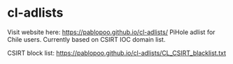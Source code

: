 # cl-adlists
Visit website here: https://pablopoo.github.io/cl-adlists/
PiHole adlist for Chile users. Currently based on CSIRT IOC domain list.

CSIRT block list: https://pablopoo.github.io/cl-adlists/CL_CSIRT_blacklist.txt
